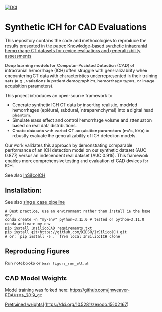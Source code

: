 [![DOI](https://zenodo.org/badge/DOI/10.5281/zenodo.15602167.svg)](https://doi.org/10.5281/zenodo.15602167)

# Synthetic ICH for CAD Evaluations

This repository contains the code and methodologies to reproduce the results presented in the paper: [Knowledge-based synthetic intracranial hemorrhage CT datasets for device evaluations and generalizability assessments](https://zenodo.org/records/15602167/files/PREPRINT%20June5%20Synthetic%20ICH%20for%20CAD%20Evaluations.pdf?download=1).

Deep learning models for Computer-Assisted Detection (CAD) of intracranial hemorrhage (ICH) often struggle with generalizability when encountering CT data with characteristics underrepresented in their training sets (e.g., variations in patient demographics, hemorrhage types, or image acquisition parameters).

This project introduces an open-source framework to:

- Generate synthetic ICH CT data by inserting realistic, modeled hemorrhages (epidural, subdural, intraparenchymal) into a digital head phantom.
- Simulate mass effect and control hemorrhage volume and attenuation based on real data distributions.
- Create datasets with varied CT acquisition parameters (mAs, kVp) to robustly evaluate the generalizability of ICH detection models.

Our work validates this approach by demonstrating comparable performance of an ICH detection model on our synthetic dataset (AUC 0.877) versus an independent real dataset (AUC 0.919). This framework enables more comprehensive testing and evaluation of CAD devices for ICH.

See also [InSilicoICH](https://github.com/DIDSR/InSilicoICH)

## Installation:

See also [single_case_pipeline](notebooks/single_case_pipeline.ipynb)

```
# Best practice, use an environment rather than install in the base env
conda create -n "my-env" python=3.11.0 # tested on python=3.11.0
conda activate my-env
pip install insilicoCAD_requirements.txt
pip install git+https://github.com/DIDSR/InSilicoICH.git
# or: `pip install -e .` from local InSilicoICH clone 
```

## Reproducing Figures

Run notebooks or `bash figure_run_all.sh`

## CAD Model Weights

Model training was forked here: https://github.com/jmweaver-FDA/rsna_2019_gc

[Pretrained weights](https://zenodo.org/badge/DOI/10.5281/zenodo.15602167.svg)](https://doi.org/10.5281/zenodo.15602167)
